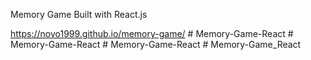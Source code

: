 Memory Game Built with React.js

https://novo1999.github.io/memory-game/
#   M e m o r y - G a m e - R e a c t  
 #   M e m o r y - G a m e - R e a c t  
 #   M e m o r y - G a m e - R e a c t  
 #   M e m o r y - G a m e _ R e a c t  
 